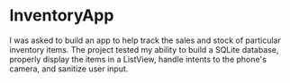 # InventoryApp
I was asked to build an app to help track the sales and stock of particular inventory items. 
The project tested my ability to build a SQLite database, properly display the items in a ListView, 
handle intents to the phone's camera, and sanitize user input.
